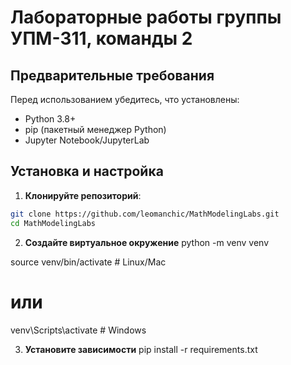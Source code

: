 # Лабораторные работы группы УПМ-311, команды 2


##  Предварительные требования

Перед использованием убедитесь, что установлены:

- Python 3.8+
- pip (пакетный менеджер Python)
- Jupyter Notebook/JupyterLab

##  Установка и настройка

1. **Клонируйте репозиторий**:
```bash
git clone https://github.com/leomanchic/MathModelingLabs.git
cd MathModelingLabs
```
2. **Создайте виртуальное окружение**
python -m venv venv

source venv/bin/activate  # Linux/Mac
# или
venv\Scripts\activate     # Windows


3. **Установите зависимости**
pip install -r requirements.txt
